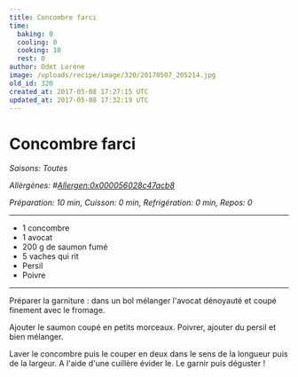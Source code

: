 ```yaml
---
title: Concombre farci
time:
  baking: 0
  cooling: 0
  cooking: 10
  rest: 0
author: Odet Lorène
image: /uploads/recipe/image/320/20170507_205214.jpg
old_id: 320
created_at: 2017-05-08 17:27:15 UTC
updated_at: 2017-05-08 17:32:19 UTC
---
```


# Concombre farci



*Saisons: Toutes*

*Allèrgènes: #<Allergen:0x000056028c47acb8>*

*Préparation: 10 min, Cuisson: 0 min, Refrigération: 0 min, Repos: 0*

---

- 1 concombre
- 1 avocat
- 200 g de saumon fumé
- 5 vaches qui rit
- Persil
- Poivre

---

Préparer la garniture : dans un bol mélanger l'avocat dénoyauté et coupé finement avec le fromage. 

Ajouter le saumon coupé en petits morceaux. Poivrer, ajouter du persil et bien mélanger.

Laver le concombre puis le couper en deux dans le sens de la longueur puis de la largeur. A l'aide d'une cuillère évider le. Le garnir puis déguster ! 
